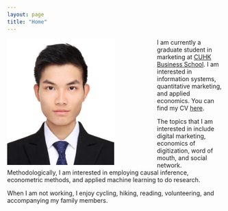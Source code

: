 ```yaml
---
layout: page
title: "Home"
---
```


<img src='assets/JingweiDaiPic.png' style='float:left; width:250px; height:400 px; padding-right:100px'/>


I am currently a graduate student in marketing at [CUHK Business School](https://www.bschool.cuhk.edu.hk/). I am interested in information systems, quantitative marketing, and applied economics. You can find my CV [here](https://drive.google.com/file/d/1P2ohtDo4jH8DBWChhW9Xys2WQNjoBYWR/view?usp=sharing).

The topics that I am interested in include digital marketing, economics of digitization, word of mouth, and social network. Methodologically, I am interested in employing causal inference, econometric methods, and applied machine learning to do research.

When I am not working, I enjoy cycling, hiking, reading, volunteering, and accompanying my family members.
